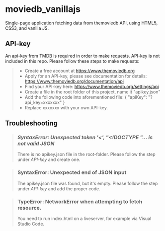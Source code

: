 # moviedb_vanillajs
Single-page application fetching data from themoviedb API, using HTML5, CSS3, and vanilla JS.

## API-key

An api-key from TMDB is required in order to make requests. API-key is not included in this repo.
Please follow these steps to make requests:

>
> - Create a free account at https://www.themoviedb.org
> - Apply for an API-key, please see documentation for details: https://www.themoviedb.org/documentation/api
> - Find your API-key here: https://www.themoviedb.org/settings/api
> - Create a file in the root folder of this project, name it "apikey.json"
> - Add the following code into aforementioned file: { "apiKey": "?api_key=xxxxxxx" }
> - Replace xxxxxxx with your own API-key.
>

## Troubleshooting

>
> ### *SyntaxError: Unexpected token '<', "<!DOCTYPE "... is not valid JSON*
>
> There is no apikey.json file in the root-folder. Please follow the step under *API-key* and create one.
>

>
> ### SyntaxError: Unexpected end of JSON input
>
> The apikey.json file was found, but it's empty. Please follow the step under *API-key* and add the proper code.
>

>
> ### TypeError: NetworkError when attempting to fetch resource.
>
> You need to run index.html on a liveserver, for example via Visual Studio Code.
>

